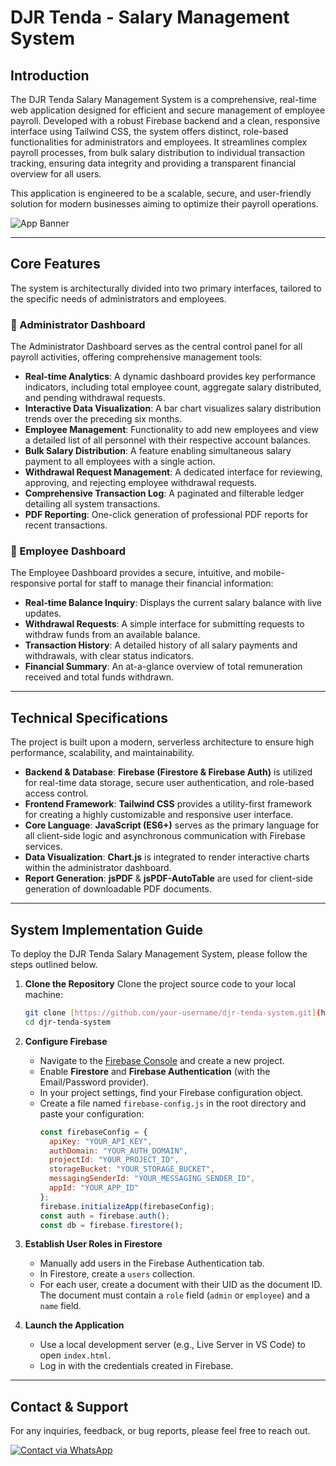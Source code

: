 # DJR Tenda - Salary Management System

## Introduction

The DJR Tenda Salary Management System is a comprehensive, real-time web application designed for efficient and secure management of employee payroll. Developed with a robust Firebase backend and a clean, responsive interface using Tailwind CSS, the system offers distinct, role-based functionalities for administrators and employees. It streamlines complex payroll processes, from bulk salary distribution to individual transaction tracking, ensuring data integrity and providing a transparent financial overview for all users.

This application is engineered to be a scalable, secure, and user-friendly solution for modern businesses aiming to optimize their payroll operations.

![App Banner](https://i.postimg.cc/gkXJg6ry/Proyek-Baru-41-65-A19-DA.png)

---

## Core Features

The system is architecturally divided into two primary interfaces, tailored to the specific needs of administrators and employees.

### 👑 Administrator Dashboard

The Administrator Dashboard serves as the central control panel for all payroll activities, offering comprehensive management tools:

* **Real-time Analytics**: A dynamic dashboard provides key performance indicators, including total employee count, aggregate salary distributed, and pending withdrawal requests.
* **Interactive Data Visualization**: A bar chart visualizes salary distribution trends over the preceding six months.
* **Employee Management**: Functionality to add new employees and view a detailed list of all personnel with their respective account balances.
* **Bulk Salary Distribution**: A feature enabling simultaneous salary payment to all employees with a single action.
* **Withdrawal Request Management**: A dedicated interface for reviewing, approving, and rejecting employee withdrawal requests.
* **Comprehensive Transaction Log**: A paginated and filterable ledger detailing all system transactions.
* **PDF Reporting**: One-click generation of professional PDF reports for recent transactions.

### 💼 Employee Dashboard

The Employee Dashboard provides a secure, intuitive, and mobile-responsive portal for staff to manage their financial information:

* **Real-time Balance Inquiry**: Displays the current salary balance with live updates.
* **Withdrawal Requests**: A simple interface for submitting requests to withdraw funds from an available balance.
* **Transaction History**: A detailed history of all salary payments and withdrawals, with clear status indicators.
* **Financial Summary**: An at-a-glance overview of total remuneration received and total funds withdrawn.

---

## Technical Specifications

The project is built upon a modern, serverless architecture to ensure high performance, scalability, and maintainability.

* **Backend & Database**: **Firebase (Firestore & Firebase Auth)** is utilized for real-time data storage, secure user authentication, and role-based access control.
* **Frontend Framework**: **Tailwind CSS** provides a utility-first framework for creating a highly customizable and responsive user interface.
* **Core Language**: **JavaScript (ES6+)** serves as the primary language for all client-side logic and asynchronous communication with Firebase services.
* **Data Visualization**: **Chart.js** is integrated to render interactive charts within the administrator dashboard.
* **Report Generation**: **jsPDF** & **jsPDF-AutoTable** are used for client-side generation of downloadable PDF documents.

---

## System Implementation Guide

To deploy the DJR Tenda Salary Management System, please follow the steps outlined below.

1.  **Clone the Repository**
    Clone the project source code to your local machine:
    ```bash
    git clone [https://github.com/your-username/djr-tenda-system.git](https://github.com/your-username/djr-tenda-system.git)
    cd djr-tenda-system
    ```

2.  **Configure Firebase**
    * Navigate to the [Firebase Console](https://console.firebase.google.com/) and create a new project.
    * Enable **Firestore** and **Firebase Authentication** (with the Email/Password provider).
    * In your project settings, find your Firebase configuration object.
    * Create a file named `firebase-config.js` in the root directory and paste your configuration:
        ```javascript
        const firebaseConfig = {
          apiKey: "YOUR_API_KEY",
          authDomain: "YOUR_AUTH_DOMAIN",
          projectId: "YOUR_PROJECT_ID",
          storageBucket: "YOUR_STORAGE_BUCKET",
          messagingSenderId: "YOUR_MESSAGING_SENDER_ID",
          appId: "YOUR_APP_ID"
        };
        firebase.initializeApp(firebaseConfig);
        const auth = firebase.auth();
        const db = firebase.firestore();
        ```

3.  **Establish User Roles in Firestore**
    * Manually add users in the Firebase Authentication tab.
    * In Firestore, create a `users` collection.
    * For each user, create a document with their UID as the document ID. The document must contain a `role` field (`admin` or `employee`) and a `name` field.

4.  **Launch the Application**
    * Use a local development server (e.g., Live Server in VS Code) to open `index.html`.
    * Log in with the credentials created in Firebase.

---

## Contact & Support

For any inquiries, feedback, or bug reports, please feel free to reach out.

<a href="https://wa.me/6285254597065">
  <img src="https://img.shields.io/badge/Contact-WhatsApp-green?style=for-the-badge&logo=whatsapp" alt="Contact via WhatsApp">
</a>